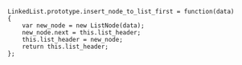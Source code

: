     LinkedList.prototype.insert_node_to_list_first = function(data)
    {
        var new_node = new ListNode(data);
        new_node.next = this.list_header;
        this.list_header = new_node;
        return this.list_header;
    };
    